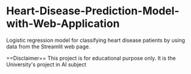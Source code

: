# Heart-Disease-Prediction-Model-with-Web-Application
Logistic regression model for classifying heart disease patients by using data from the Streamlit web page. 

==Disclaimer==
This project is for educational purpose only. It is the University's project in AI subject
